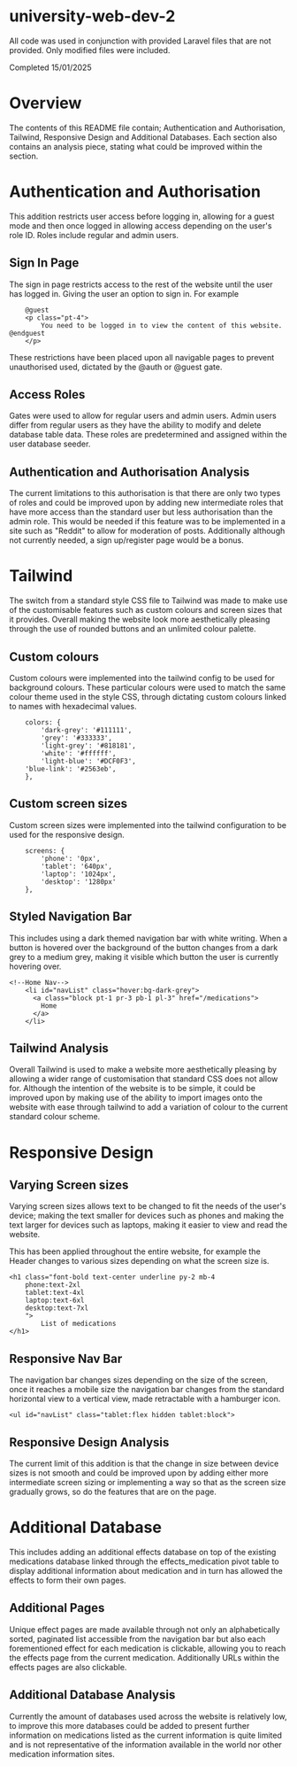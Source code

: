 # university-web-dev-2

All code was used in conjunction with provided Laravel files that are not provided. Only modified files were included.

Completed 15/01/2025

# Overview
The contents of this README file contain; Authentication and Authorisation, Tailwind, Responsive Design and Additional Databases. Each section also contains an analysis piece, stating what could be improved within the section.

# Authentication and Authorisation

This addition restricts user access before logging in, allowing for a guest mode and then once logged in allowing access depending on the user's role ID. Roles include regular and admin users.

## Sign In Page
The sign in page restricts access to the rest of the website until the user has logged in. Giving the user an option to sign in.
For example

        @guest
    	<p class="pt-4">
        	You need to be logged in to view the content of this website. @endguest
    	</p>

These restrictions have been placed upon all navigable pages to prevent unauthorised used, dictated by the @auth or @guest gate.

## Access Roles
Gates were used to allow for regular users and admin users. Admin users differ from regular users as they have the ability to modify and delete database table data. These roles are predetermined and assigned within the user database seeder.

## Authentication and Authorisation Analysis
The current limitations to this authorisation is that there are only two types of roles and could be improved upon by adding new intermediate roles that have more access than the standard user but less authorisation than the admin role. This would be needed if this feature was to be implemented in a site such as "Reddit" to allow for moderation of posts. Additionally although not currently needed, a sign up/register page would be a bonus.

# Tailwind
The switch from a standard style CSS file to Tailwind was made to make use of the customisable features such as custom colours and screen sizes that it provides. Overall making the website look more aesthetically pleasing through the use of rounded buttons and an unlimited colour palette.

## Custom colours
Custom colours were implemented into the tailwind config to be used for background colours.
These particular colours were used to match the same colour theme used in the style CSS, through dictating custom colours linked to names with hexadecimal values.
        
        colors: {
            'dark-grey': '#111111',
            'grey': '#333333',
            'light-grey': '#818181',
            'white': '#ffffff',
            'light-blue': '#DCF0F3',
	    'blue-link': '#2563eb',  
        },

## Custom screen sizes
Custom screen sizes were implemented into the tailwind configuration to be used for the responsive design.

        screens: {
            'phone': '0px',
            'tablet': '640px',
            'laptop': '1024px',
            'desktop': '1280px'
        },
        
## Styled Navigation Bar
This includes using a dark themed navigation bar with white writing. When a button is hovered over the background of the button changes from a dark grey to a medium grey, making it visible which button the user is currently hovering over.

	<!--Home Nav-->
        <li id="navList" class="hover:bg-dark-grey">
          <a class="block pt-1 pr-3 pb-1 pl-3" href="/medications">
            Home
          </a>
        </li>

## Tailwind Analysis
Overall Tailwind is used to make a website more aesthetically pleasing by allowing a wider range of customisation that standard CSS does not allow for. Although the intention of the website is to be simple, it could be improved upon by making use of the ability to import images onto the website with ease through tailwind to add a variation of colour to the current standard colour scheme.

# Responsive Design
## Varying Screen sizes
Varying screen sizes allows text to be changed to fit the needs of the user's device; making the text smaller for devices such as phones and making the text larger for devices such as laptops, making it easier to view and read the website.

This has been applied throughout the entire website, for example the Header changes to various sizes depending on what the screen size is.

	<h1 class="font-bold text-center underline py-2 mb-4
	    phone:text-2xl
	    tablet:text-4xl
	    laptop:text-6xl
	    desktop:text-7xl
	    ">
	        List of medications
	</h1>

## Responsive Nav Bar
The navigation bar changes sizes depending on the size of the screen, once it reaches a mobile size the navigation bar changes from the standard horizontal view to a vertical view, made retractable with a hamburger icon.

	<ul id="navList" class="tablet:flex hidden tablet:block">

## Responsive Design Analysis
The current limit of this addition is that the change in size between device sizes is not smooth and could be improved upon by adding either more intermediate screen sizing or implementing a way so that as the screen size gradually grows, so do the features that are on the page.


# Additional Database
This includes adding an additional effects database on top of the existing medications database linked through the effects_medication pivot table to display additional information about medication and in turn has allowed the effects to form their own pages.

## Additional Pages
Unique effect pages are made available through not only an alphabetically sorted, paginated list accessible from the navigation bar but also each forementioned effect for each medication is clickable, allowing you to reach the effects page from the current medication. Additionally URLs within the effects pages are also clickable.

## Additional Database Analysis
Currently the amount of databases used across the website is relatively low, to improve this more databases could be added to present further information on medications listed as the current information is quite limited and is not representative of the information available in the world nor other medication information sites.
